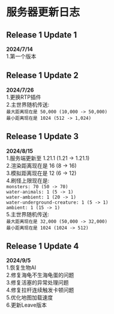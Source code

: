 # 服务器更新日志

## Release 1 Update 1 
**2024/7/14**  
1.第一个版本

## Release 1 Update 2
**2024/7/26**  
1.更换RTP插件  
2.主世界随机传送:   
`最大距离现在是 50,000 (10,000 -> 50,000)`  
`最小距离现在是 1024 (512 -> 1,024)`

## Release 1 Update 3
**2024/8/15**  
1.服务端更新至 1.21.1 (1.21 -> 1.21.1)  
2.渲染距离现在是 16 (8 -> 16)  
3.模拟距离现在是 12 (6 -> 12)  
4.刷怪上限现在是:  
`monsters: 70 (50 -> 70)`  
`water-animals: 1 (5 -> 1)`  
`water-ambient: 1 (20 -> 1)`  
`water-underground-creature: 1 (5 -> 1)`  
`ambient: 1 (15 -> 1)`  
5.主世界随机传送:  
`最大距离现在是 32,000 (50,000 -> 32,000)`  
`最小距离现在是 1024 (1024 -> 512)`  

## Release 1 Update 4
**2024/9/5**  
1.恢复生物AI  
2.修复海龟不生海龟蛋的问题  
3.修复活塞的异常处理问题  
4.修复拉杆连续触发卡顿问题  
5.优化地图加载速度  
6.更新Leave版本  